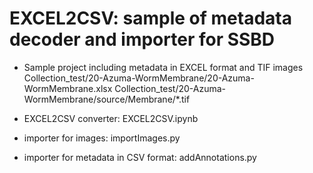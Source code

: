 # EXCEL2CSV: sample of metadata decoder and importer for SSBD

- Sample project including metadata in EXCEL format and TIF images
  Collection_test/20-Azuma-WormMembrane/20-Azuma-WormMembrane.xlsx
  Collection_test/20-Azuma-WormMembrane/source/Membrane/*.tif

- EXCEL2CSV converter: EXCEL2CSV.ipynb
- importer for images: importImages.py
- importer for metadata in CSV format: addAnnotations.py
